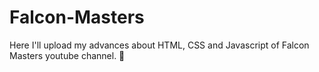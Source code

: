 # Falcon-Masters
Here I'll upload my advances about HTML, CSS and Javascript of Falcon Masters youtube channel. :wave:
